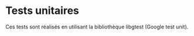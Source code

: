 Tests unitaires
==========

Ces tests sont réalisés en utilisant la bibliothèque libgtest (Google test unit).

